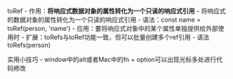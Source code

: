 toRef
    - 作用：**将响应式数据对象的属性转化为一个只读的响应式引用**
        - 将响应式的数据对象的属性转化为一个只读的响应式引用
    - 语法：const name = toRef(person, 'name')
    - 应用：要将响应式对象中的某个属性单独提供给外部使用时
    - 扩展：toRefs与toRef功能一致，但可以批量创建多个ref引用
        - 语法toRefs(person)

实用小技巧
    - window中的alt或者Mac中的fn + option可以出现光标多处进行代码修改

